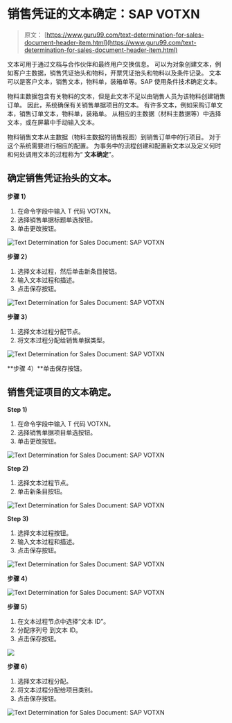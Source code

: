 # 销售凭证的文本确定：SAP VOTXN

> 原文： [https://www.guru99.com/text-determination-for-sales-document-header-item.html](https://www.guru99.com/text-determination-for-sales-document-header-item.html)

文本可用于通过文档与合作伙伴和最终用户交换信息。 可以为对象创建文本，例如客户主数据，销售凭证抬头和物料，开票凭证抬头和物料以及条件记录。 文本可以是客户文本，销售文本，物料单，装箱单等。SAP 使用条件技术确定文本。

物料主数据包含有关物料的文本，但是此文本不足以由销售人员为该物料创建销售订单。 因此，系统确保有关销售单据项目的文本。 有许多文本，例如采购订单文本，销售订单文本，物料单，装箱单。 从相应的主数据（材料主数据等）中选择文本，或在屏幕中手动输入文本。

物料销售文本从主数据（物料主数据的销售视图）到销售订单中的行项目。 对于这个系统需要进行相应的配置。 为事务中的流程创建和配置新文本以及定义何时和何处调用文本的过程称为“ **文本确定**”。

## 确定销售凭证抬头的文本。

**步骤 1）**

1.  在命令字段中输入 T 代码 VOTXN。
2.  选择销售单据标题单选按钮。
3.  单击更改按钮。

![Text Determination for Sales Document: SAP VOTXN](img/3f6b47bbaff27a4d994c7f57963a22c4.png)

**步骤 2）**

1.  选择文本过程，然后单击新条目按钮。
2.  输入文本过程和描述。
3.  点击保存按钮。

![Text Determination for Sales Document: SAP VOTXN](img/a20f862f5f1d953532507046879984d4.png)

**步骤 3）**

1.  选择文本过程分配节点。
2.  将文本过程分配给销售单据类型。

![Text Determination for Sales Document: SAP VOTXN](img/bbef26fff940c096b35889d64df51037.png)

**步骤 4）**单击保存按钮。

## 销售凭证项目的文本确定。

**Step 1)**

1.  在命令字段中输入 T 代码 VOTXN。
2.  选择销售单据项目单选按钮。
3.  单击更改按钮。

![Text Determination for Sales Document: SAP VOTXN](img/a90935ae2eb513569aa61e346f8815be.png)

**Step 2)**

1.  选择文本过程节点。
2.  单击新条目按钮。

![Text Determination for Sales Document: SAP VOTXN](img/c0c53aab5e7f1b2a035ecc2c9a07561f.png)

**Step 3)**

1.  选择文本过程按钮。
2.  输入文本过程和描述。
3.  点击保存按钮。

![Text Determination for Sales Document: SAP VOTXN](img/fc599e12371dd84a516f04d058ed89a2.png)

**步骤 4）**

![Text Determination for Sales Document: SAP VOTXN](img/79c0736e1fb2662dc447e00c6b1119fc.png)

**步骤 5）**

1.  在文本过程节点中选择“文本 ID”。
2.  分配序列号 到文本 ID。
3.  点击保存按钮。

![](img/798e4d23ce9459772ef50267579bf752.png)

**步骤 6）**

1.  选择文本过程分配。
2.  将文本过程分配给项目类别。
3.  点击保存按钮。

![Text Determination for Sales Document: SAP VOTXN](img/0dc3ade9d052aed4ab896cba083f2ab2.png)
